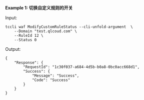 **Example 1: 切换自定义规则的开关**



Input: 

```
tccli waf ModifyCustomRuleStatus --cli-unfold-argument  \
    --Domain "test.qlcoud.com" \
    --RuleId 12 \
    --Status 0
```

Output: 
```
{
    "Response": {
        "RequestId": "1c30f037-a684-4d5b-b0a8-0bc0acc668d1",
        "Success": {
            "Message": "Success",
            "Code": "Success"
        }
    }
}
```

